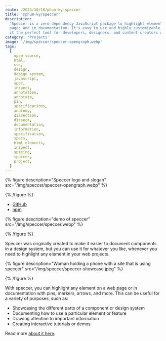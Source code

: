 ```yaml
---
route: /2023/10/18/phun-ky-speccer
title: '@phun-ky/speccer'
description:
  "Speccer is a zero dependency JavaScript package to highlight elements on web
  pages and in documentation. It's easy to use and highly customizable, making
  it the perfect tool for developers, designers, and content creators alike."
category: 'Projects'
image: '/img/speccer/speccer-opengraph.webp'
tags:
  [
    open source,
    html,
    css,
    design,
    design system,
    javascript,
    spec,
    inspect,
    annotation,
    annotate,
    pin,
    specifications,
    anatomy,
    dissection,
    dissect,
    documentation,
    information,
    specification,
    specs,
    html-elements,
    inspect,
    spacing,
    speccer,
    project,
  ]
---
```


{% figure
  description="Speccer logo and slogan"
  src="/img/speccer/speccer-opengraph.webp"
%}

{% /figure %}

- [GitHub](https://github.com/phun-ky/speccer)
- [npm](https://www.npmjs.com/package/@phun-ky/speccer)

{% figure
  description="demo of speccer"
  src="/img/speccer/speccer.webp"
%}

{% /figure %}

Speccer was originally created to make it easier to document components in a
design system, but you can use it for whatever you like, whenever you need to
highlight any element in your web projects.

{% figure
  description="Woman holding a phone with a site that is using speccer"
  src="/img/speccer/speccer-showcase.jpeg"
%}

{% /figure %}

With speccer, you can highlight any element on a web page or in documentation
with pins, markers, arrows, and more. This can be useful for a variety of
purposes, such as:

- Showcasing the different parts of a component or design system
- Documenting how to use a particular element or feature
- Drawing attention to important information
- Creating interactive tutorials or demos

Read more [about it here](/projects/speccer).
